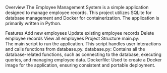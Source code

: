 Overview
  The Employee Management System is a simple application designed to manage employee records. This project utilizes SQLite for database management and Docker for containerization. The application is primarily written in Python.

Features
  Add new employees
  Update existing employee records
  Delete employee records
  View all employees
  Project Structure
main.py:  
  The main script to run the application. This script handles user interactions and calls functions from database.py.
database.py: 
  Contains all the database-related functions, such as connecting to the database, executing queries, and managing employee data.
Dockerfile: 
  Used to create a Docker image for the application, ensuring consistent and portable deployment.
